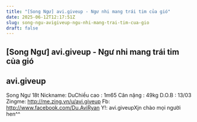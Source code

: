 ```yaml
---
title: "[Song Ngư] avi.giveup - Ngư nhi mang trái tim của gió"
date: 2025-06-12T12:17:51Z
slug: song-ngu-avigiveup-ngu-nhi-mang-trai-tim-cua-gio
draft: false
---
```


## [Song Ngư] avi.giveup - Ngư nhi mang trái tim của gió

## avi.giveup

Song Ngư 18t Nickname: DuChiều cao : 1m65
Cân nặng : 49kg 
D.O.B : 13/03
Zingme: http://me.zing.vn/u/avi.giveup
Fb: http://www.facebook.com/Du.AviRyan
Y!: avi.giveupXjn chào mọi người hen^^